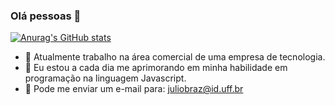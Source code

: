 ### Olá pessoas 👋
[![Anurag's GitHub stats](https://github-readme-stats.vercel.app/api?username=Julio-Braz)](https://github.com/anuraghazra/github-readme-stats)


- 🔭 Atualmente trabalho na área comercial de uma empresa de tecnologia.
- 🌱 Eu estou a cada dia me aprimorando em minha habilidade em programação na linguagem Javascript.
- 📨 Pode me enviar um e-mail para: juliobraz@id.uff.br
